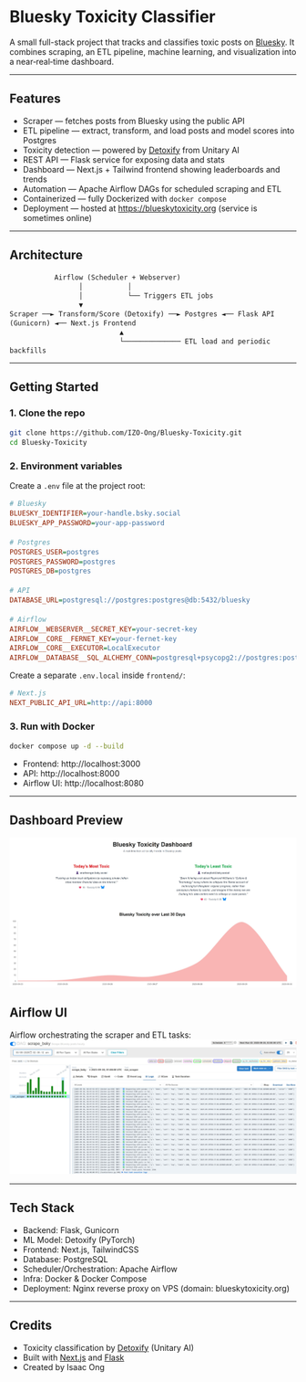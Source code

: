 # Bluesky Toxicity Classifier

A small full-stack project that tracks and classifies toxic posts on [Bluesky](https://bsky.app).
It combines scraping, an ETL pipeline, machine learning, and visualization into a near‑real‑time dashboard.

---

## Features
- Scraper — fetches posts from Bluesky using the public API
- ETL pipeline — extract, transform, and load posts and model scores into Postgres
- Toxicity detection — powered by [Detoxify](https://github.com/unitaryai/detoxify) from Unitary AI
- REST API — Flask service for exposing data and stats
- Dashboard — Next.js + Tailwind frontend showing leaderboards and trends
- Automation — Apache Airflow DAGs for scheduled scraping and ETL
- Containerized — fully Dockerized with `docker compose`
- Deployment — hosted at https://blueskytoxicity.org (service is sometimes online)

---

## Architecture
```
           Airflow (Scheduler + Webserver)
                 │           │
                 │           └── Triggers ETL jobs
                 ▼
Scraper ──► Transform/Score (Detoxify) ──► Postgres ◄── Flask API (Gunicorn) ◄── Next.js Frontend
                           ▲
                           └────────────── ETL load and periodic backfills
```

---

## Getting Started

### 1. Clone the repo
```bash
git clone https://github.com/IZO-Ong/Bluesky-Toxicity.git
cd Bluesky-Toxicity
```

### 2. Environment variables

Create a `.env` file at the project root:

```ini
# Bluesky
BLUESKY_IDENTIFIER=your-handle.bsky.social
BLUESKY_APP_PASSWORD=your-app-password

# Postgres
POSTGRES_USER=postgres
POSTGRES_PASSWORD=postgres
POSTGRES_DB=postgres

# API
DATABASE_URL=postgresql://postgres:postgres@db:5432/bluesky

# Airflow
AIRFLOW__WEBSERVER__SECRET_KEY=your-secret-key
AIRFLOW__CORE__FERNET_KEY=your-fernet-key
AIRFLOW__CORE__EXECUTOR=LocalExecutor
AIRFLOW__DATABASE__SQL_ALCHEMY_CONN=postgresql+psycopg2://postgres:postgres@db:5432/airflow
```

Create a separate `.env.local` inside `frontend/`:

```ini
# Next.js
NEXT_PUBLIC_API_URL=http://api:8000
```

### 3. Run with Docker
```bash
docker compose up -d --build
```

- Frontend: http://localhost:3000
- API: http://localhost:8000
- Airflow UI: http://localhost:8080

---

## Dashboard Preview
![Web Dashboard](docs/images/web-dashboard.jpg)

## Airflow UI
Airflow orchestrating the scraper and ETL tasks:
![Airflow UI](docs/images/airflow-ui.jpg)

---

## Tech Stack
- Backend: Flask, Gunicorn
- ML Model: Detoxify (PyTorch)
- Frontend: Next.js, TailwindCSS
- Database: PostgreSQL
- Scheduler/Orchestration: Apache Airflow
- Infra: Docker & Docker Compose
- Deployment: Nginx reverse proxy on VPS (domain: blueskytoxicity.org)

---

## Credits
- Toxicity classification by [Detoxify](https://github.com/unitaryai/detoxify) (Unitary AI)
- Built with [Next.js](https://nextjs.org/) and [Flask](https://flask.palletsprojects.com/)
- Created by Isaac Ong
